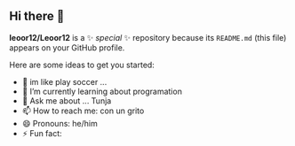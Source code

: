 ## Hi there 👋

**leoor12/Leoor12** is a ✨ _special_ ✨ repository because its `README.md` (this file) appears on your GitHub profile.

Here are some ideas to get you started:

- 🔭 im like play soccer ...
- 🌱 I’m currently learning about programation
- 💬 Ask me about ... Tunja
- 📫 How to reach me: con un grito
- 😄 Pronouns: he/him
- ⚡ Fun fact: 
